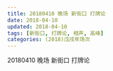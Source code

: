 ```yaml
---
title: 20180410 晚场 新街口 打牌论
date: 2018-04-10
updated: 2018-04-10
tags: [新街口, 打牌论, 相声, 高峰]
categories: (2018)戊戌年场次 
---
```

20180410 晚场 新街口 打牌论
